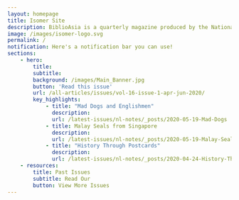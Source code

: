 ```yaml
---
layout: homepage
title: Isomer Site
description: BiblioAsia is a quarterly magazine produced by the National Library of Singapore
image: /images/isomer-logo.svg
permalink: /
notification: Here's a notification bar you can use!
sections:
    - hero:
        title:
        subtitle:
        background: /images/Main_Banner.jpg
        button: 'Read this issue'
        url: /all-articles/issues/vol-16-issue-1-apr-jun-2020/
        key_highlights:
            - title: "Mad Dogs and Englishmen"
              description:
              url: /latest-issues/nl-notes/_posts/2020-05-19-Mad-Dogs
            - title: Malay Seals from Singapore
              description:
              url: /latest-issues/nl-notes/_posts/2020-05-19-Malay-Seals
            - title: "History Through Postcards"
              description:
              url: /latest-issues/nl-notes/_posts/2020-04-24-History-Through-Postcardss
    - resources:
        title: Past Issues
        subtitle: Read Our
        button: View More Issues
---
```

